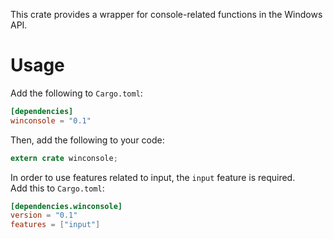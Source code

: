This crate provides a wrapper for console-related functions in the Windows API.

# Usage
Add the following to `Cargo.toml`:
```toml
[dependencies]
winconsole = "0.1"
```
Then, add the following to your code:
```rust
extern crate winconsole;
```
In order to use features related to input, the `input` feature is required.  
Add this to `Cargo.toml`:
```toml
[dependencies.winconsole]
version = "0.1"
features = ["input"]
```
